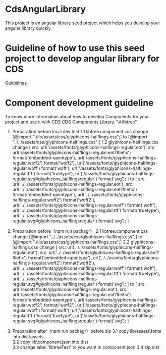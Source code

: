 # CdsAngularLibrary

This project is an angular library seed project which helps you develop your angular library quickly.

# Guideline of how to use this seed project to develop angular library for CDS 
[Guidelines](lib/README.md)

# Component development guideline

To know more information about how to develop Components for your project and use it with CDS  [CDS Components Library](https://uidesigner.accenture.com/gitlab/cds-core/Component-repositry/blob/master/README.md).
"# libtree" 

1. Preparation before local dev test
  1.1 libtree.component.css
    change 
      [@import "./lib/assets/css/glyphicons-halflings.css";] 
    to 
      [@import "../../assets/css/glyphicons-halflings.css";]
  1.2 glyphicons-halflings.css
    change 
      [
        src: url('/assets/fonts/glyphicons-halflings-regular.eot');
        src: url('/assets/fonts/glyphicons-halflings-regular.eot?#iefix') format('embedded-opentype'), 
        url('/assets/fonts/glyphicons-halflings-regular.woff2') format('woff2'), 
        url('/assets/fonts/glyphicons-halflings-regular.woff') format('woff'), 
        url('/assets/fonts/glyphicons-halflings-regular.ttf') format('truetype'), 
        url('/assets/fonts/glyphicons-halflings-regular.svg#glyphicons_halflingsregular') format('svg');
      ] 
    to 
      [
        src: url('../../assets/fonts/glyphicons-halflings-regular.eot');
        src: url('../../assets/fonts/glyphicons-halflings-regular.eot?#iefix') format('embedded-opentype'), 
        url('../../assets/fonts/glyphicons-halflings-regular.woff2') format('woff2'), 
        url('../../assets/fonts/glyphicons-halflings-regular.woff') format('woff'), 
        url('../../assets/fonts/glyphicons-halflings-regular.ttf') format('truetype'), 
        url('../../assets/fonts/glyphicons-halflings-regular.svg#glyphicons_halflingsregular') format('svg');
      ]

2. Preparation before（npm run packagr）
  2.1 libtree.component.css
    change 
      [@import "../../assets/css/glyphicons-halflings.css";]
    to 
      [@import "./lib/assets/css/glyphicons-halflings.css";] 
  2.2 glyphicons-halflings.css
    change 
       [
        src: url('../../assets/fonts/glyphicons-halflings-regular.eot');
        src: url('../../assets/fonts/glyphicons-halflings-regular.eot?#iefix') format('embedded-opentype'), 
        url('../../assets/fonts/glyphicons-halflings-regular.woff2') format('woff2'), 
        url('../../assets/fonts/glyphicons-halflings-regular.woff') format('woff'), 
        url('../../assets/fonts/glyphicons-halflings-regular.ttf') format('truetype'), 
        url('../../assets/fonts/glyphicons-halflings-regular.svg#glyphicons_halflingsregular') format('svg');
      ]
    to 
      [
        src: url('/assets/fonts/glyphicons-halflings-regular.eot');
        src: url('/assets/fonts/glyphicons-halflings-regular.eot?#iefix') format('embedded-opentype'), 
        url('/assets/fonts/glyphicons-halflings-regular.woff2') format('woff2'), 
        url('/assets/fonts/glyphicons-halflings-regular.woff') format('woff'), 
        url('/assets/fonts/glyphicons-halflings-regular.ttf') format('truetype'), 
        url('/assets/fonts/glyphicons-halflings-regular.svg#glyphicons_halflingsregular') format('svg');
      ]

3. Preparation after（npm run packagr）before zip
  3.1 copy lib\assets\fonts into dist\assets\
  3.2 copy lib\component.json into dist\
  3.3 change label:'libtreeTest' to you want in component.json 
  3.4 zip dist
      
